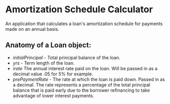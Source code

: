 # Amortization Schedule Calculator

An application that calculates a loan's amortization schedule for payments made on an annual basis.

## Anatomy of a Loan object:
- *initialPrincipal* - Total principal balance of the loan.
- *yrs* - Term length of the loan.
- *irate* The annual interest rate paid on the loan. Will be passed in as a decimal value .05 for 5% for example.
- *prePaymentRate* - The rate at which the loan is paid down. Passed in as a decimal. The rate represents a percentage of the total principal balance that is paid early due to the borrower refinancing to take advantage of lower interest payments.
